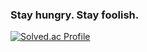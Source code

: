 ### Stay hungry. Stay foolish.<br/>
[![Solved.ac Profile](http://mazassumnida.wtf/api/v2/generate_badge?boj=allnstar)](https://solved.ac/allnstar)  
